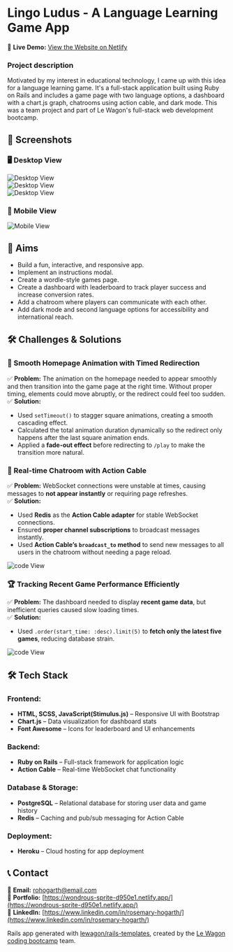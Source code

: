 # Lingo Ludus - A Language Learning Game App

🔗 **Live Demo:** [View the Website on Netlify](https://lingoludus-ac98bddb8223.herokuapp.com/)  

### Project description
Motivated by my interest in educational technology, I came up with this idea for a language learning game. It's a full-stack application built using Ruby on Rails and includes a game page with two language options, a dashboard with a chart.js graph, chatrooms using action cable, and dark mode. This was a team project and part of Le Wagon's full-stack web development bootcamp. 


## 📸 Screenshots  

### 🖥️ Desktop View  
![Desktop View](screenshots/game.png)  
![Desktop View](screenshots/chatroom.png)  
![Desktop View](screenshots/leaderboard.png)  

### 📱 Mobile View  
![Mobile View](screenshots/mobile.png) 


## 🎯 Aims  
- Build a fun, interactive, and responsive app.  
- Implement an instructions modal.
- Create a wordle-style games page.
- Create a dashboard with leaderboard to track player success and increase conversion rates.
- Add a chatroom where players can communicate with each other.
- Add dark mode and second language options for accessibility and international reach. 


## 🛠️ Challenges & Solutions  

### 🎨 Smooth Homepage Animation with Timed Redirection  
✅ **Problem:** The animation on the homepage needed to appear smoothly and then transition into the game page at the right time. Without proper timing, elements could move abruptly, or the redirect could feel too sudden.  
✅ **Solution:**  
- Used `setTimeout()` to stagger square animations, creating a smooth cascading effect.  
- Calculated the total animation duration dynamically so the redirect only happens after the last square animation ends.  
- Applied a **fade-out effect** before redirecting to `/play` to make the transition more natural.  



### 💬 Real-time Chatroom with Action Cable  
✅ **Problem:** WebSocket connections were unstable at times, causing messages to **not appear instantly** or requiring page refreshes.  
✅ **Solution:**  
- Used **Redis** as the **Action Cable adapter** for stable WebSocket connections.  
- Ensured **proper channel subscriptions** to broadcast messages instantly.  
- Used **Action Cable’s `broadcast_to` method** to send new messages to all users in the chatroom without needing a page reload.

![code View](screenshots/action-cable.png)  
 
  
### 🏆 Tracking Recent Game Performance Efficiently  
✅ **Problem:** The dashboard needed to display **recent game data**, but inefficient queries caused slow loading times.  
✅ **Solution:**  
- Used `.order(start_time: :desc).limit(5)` to **fetch only the latest five games**, reducing database strain.  

![code View](screenshots/code-snippet-1.png)  


## 🛠 Tech Stack  

### **Frontend:**  
- **HTML, SCSS, JavaScript(Stimulus.js)** – Responsive UI with Bootstrap  
- **Chart.js** – Data visualization for dashboard stats  
- **Font Awesome** – Icons for leaderboard and UI enhancements  

### **Backend:**  
- **Ruby on Rails** – Full-stack framework for application logic  
- **Action Cable** – Real-time WebSocket chat functionality  

### **Database & Storage:**  
- **PostgreSQL** – Relational database for storing user data and game history  
- **Redis** – Caching and pub/sub messaging for Action Cable  

### **Deployment:**  
- **Heroku** – Cloud hosting for app deployment   


## 📞 Contact  

📧 **Email:** rohogarth@email.com  
🔗 **Portfolio:** [https://wondrous-sprite-d950e1.netlify.app/](https://wondrous-sprite-d950e1.netlify.app/)  
💼 **LinkedIn:** [https://www.linkedin.com/in/rosemary-hogarth/](https://www.linkedin.com/in/rosemary-hogarth/)  


Rails app generated with [lewagon/rails-templates](https://github.com/lewagon/rails-templates), created by the [Le Wagon coding bootcamp](https://www.lewagon.com) team.
